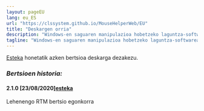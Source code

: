 ```yaml
---
layout: pageEU
lang: eu_ES
url: "https://clssystem.github.io/MouseHelperWeb/EU"
title: "Deskargen orria"
description: "Windows-en saguaren manipulazioa hobetzeko laguntza-softwarea, esate baterako, Parkinsona bezalako gaixotasun motorrak dituzten pertsonentzat"
tagline: "Windows-en saguaren manipulazioa hobetzeko laguntza-softwarea, esate baterako, Parkinsona bezalako gaixotasun motorrak dituzten pertsonentzat"
---
```

[Esteka](https://github.com/clssystem/MouseHelperReleases/releases/latest/download/MouseHelper.exe) honetatik azken bertsioa deskarga dezakezu.

 
### <b><i>Bertsioen historia:</i></b>

#### 2.1.0 [23/08/2020]<span class="small">[esteka](https://github.com/clssystem/MouseHelperReleases/releases/download/v2.1.0/MouseHelper.exe)</span>
   
Lehenengo RTM bertsio egonkorra



